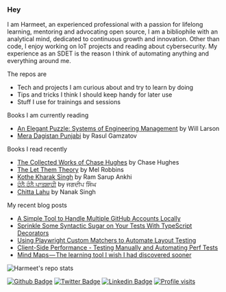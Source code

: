 ### Hey
I am Harmeet, an experienced professional with a passion for lifelong learning, mentoring and advocating open source, I am a bibliophile with an analytical mind, dedicated to continuous growth and innovation. Other than code, I enjoy working on IoT projects and reading about cybersecurity. My experience as an SDET is the reason I think of automating anything and everything around me.

The repos are
- Tech and projects I am curious about and try to learn by doing
- Tips and tricks I think I should keep handy for later use
- Stuff I use for trainings and sessions

Books I am currently reading

<!-- GOODREADS-LIST:START -->
- [An Elegant Puzzle: Systems of Engineering Management](https://www.goodreads.com/review/show/7688077358?utm_medium=api&utm_source=rss) by Will Larson
- [Mera Dagistan Punjabi](https://www.goodreads.com/review/show/7561347386?utm_medium=api&utm_source=rss) by Rasul Gamzatov
<!-- GOODREADS-LIST:END -->

Books I read recently
<!-- GOODREADS-LIST-READ:START -->
- [The Collected Works of Chase Hughes](https://www.goodreads.com/review/show/7134655266?utm_medium=api&utm_source=rss) by Chase     Hughes
- [The Let Them Theory](https://www.goodreads.com/review/show/7605347773?utm_medium=api&utm_source=rss) by Mel Robbins
- [Kothe Kharak Singh](https://www.goodreads.com/review/show/7561342749?utm_medium=api&utm_source=rss) by Ram Sarup Ankhi
- [ਹੰਨੈ ਹੰਨੈ ਪਾਤਸ਼ਾਹੀ](https://www.goodreads.com/review/show/7561308250?utm_medium=api&utm_source=rss) by ਜਗਦੀਪ ਸਿੰਘ
- [Chitta Lahu](https://www.goodreads.com/review/show/7561311496?utm_medium=api&utm_source=rss) by Nanak Singh
<!-- GOODREADS-LIST-READ:END -->

My recent blog posts
<!-- BLOG-POST-LIST:START -->
 - [A Simple Tool to Handle Multiple GitHub Accounts Locally](https://hrmeet.medium.com/a-simple-tool-to-handle-multiple-github-accounts-locally-0b56010394e1?source=rss-71709fd0e3dd------2)
 - [Sprinkle Some Syntactic Sugar on Your Tests With TypeScript Decorators](https://javascript.plainenglish.io/sprinkle-some-syntactic-sugar-on-your-tests-with-typescript-decorators-e2984460760b?source=rss-71709fd0e3dd------2)
 - [Using Playwright Custom Matchers to Automate Layout Testing](https://hrmeet.medium.com/using-playwright-custom-matchers-to-automate-layout-testing-be8fa0063ebd?source=rss-71709fd0e3dd------2)
 - [Client-Side Performance - Testing Manually and Automating Perf Tests](https://hrmeet.medium.com/client-side-performance-testing-manually-and-automating-perf-tests-bb1e7f20a8c4?source=rss-71709fd0e3dd------2)
 - [Mind Maps — The learning tool I wish I had discovered sooner](https://hrmeet.medium.com/mind-maps-the-learning-tool-i-wish-i-had-discovered-sooner-f3bcde67f3f1?source=rss-71709fd0e3dd------2)<!-- BLOG-POST-LIST:END -->

![Harmeet's repo stats](https://github-readme-stats.vercel.app/api?username=hrmeetsingh&theme=github_dark&show_icons=true)

[![Github Badge](https://img.shields.io/badge/-hrmeetsingh-blue?style=for-the-badge&logo=Github&link=https://github.com/hrmeetsingh/)](https://github.com/hrmeetsingh/) 
[![Twitter Badge](http://img.shields.io/badge/-@ErHarmeet-blue?style=for-the-badge&logo=x&logoColor=white&link=https://twitter.com/ErHarmeet)](https://twitter.com/ErHarmeet) 
[![Linkedin Badge](https://img.shields.io/badge/-hrmeetsingh-blue?style=for-the-badge&logo=Linkedin&logoColor=white&link=https://www.linkedin.com/in/hrmeetsingh/)](https://www.linkedin.com/in/hrmeetsingh/)
[![Profile visits](https://komarev.com/ghpvc/?username=hrmeetsingh&label=Profile%20views&color=0e75b6&style=for-the-badge)](https://komarev.com/ghpvc/?username=hrmeetsingh&label=Profile%20views&color=0e75b6&style=for-the-badge)

